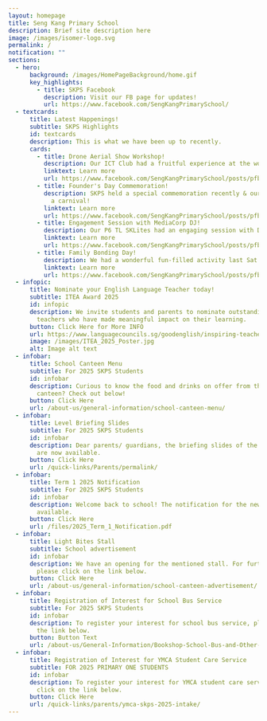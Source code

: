 ```yaml
---
layout: homepage
title: Seng Kang Primary School
description: Brief site description here
image: /images/isomer-logo.svg
permalink: /
notification: ""
sections:
  - hero:
      background: /images/HomePageBackground/home.gif
      key_highlights:
        - title: SKPS Facebook
          description: Visit our FB page for updates!
          url: https://www.facebook.com/SengKangPrimarySchool/
  - textcards:
      title: Latest Happenings!
      subtitle: SKPS Highlights
      id: textcards
      description: This is what we have been up to recently.
      cards:
        - title: Drone Aerial Show Workshop!
          description: Our ICT Club had a fruitful experience at the workshop recently!
          linktext: Learn more
          url: https://www.facebook.com/SengKangPrimarySchool/posts/pfbid02H3EAURZGDu9iobA3ZERaybsVG4s5vxbowFvwiBka7tSooHhh1G78uATgqK2wwGZnl
        - title: Founder's Day Commemoration!
          description: SKPS held a special commemoration recently & our scouts won Gold at
            a carnival!
          linktext: Learn more
          url: https://www.facebook.com/SengKangPrimarySchool/posts/pfbid0wpjieVZthFFR7fEW5oVH9juqRNt3oXUDvFDTAJq6jMfLNkvHXjMQfLrpVqRMiCXVl
        - title: Engagement Session with MediaCorp DJ!
          description: Our P6 TL SKLites had an engaging session with DJ Ravi G recently!
          linktext: Learn more
          url: https://www.facebook.com/SengKangPrimarySchool/posts/pfbid02Ud5q8tHmA2Nm5zy9jeBhekkkAPdJv17xPvEGg55nZPL7SdLm3m5mDavPetNn3kq5l
        - title: Family Bonding Day!
          description: We had a wonderful fun-filled activity last Sat!
          linktext: Learn more
          url: https://www.facebook.com/SengKangPrimarySchool/posts/pfbid0BrgKYnfkE8TAfVkRhtiVMLCJNfrVh9vyWdqDjoUXVHuAvwYi5TA5wUXY9UfNGphKl
  - infopic:
      title: Nominate your English Language Teacher today!
      subtitle: ITEA Award 2025
      id: infopic
      description: We invite students and parents to nominate outstanding English
        teachers who have made meaningful impact on their learning.
      button: Click Here for More INFO
      url: https://www.languagecouncils.sg/goodenglish/inspiring-teacher-of-english-award/nomination-information
      image: /images/ITEA_2025_Poster.jpg
      alt: Image alt text
  - infobar:
      title: School Canteen Menu
      subtitle: For 2025 SKPS Students
      id: infobar
      description: Curious to know the food and drinks on offer from the school
        canteen? Check out below!
      button: Click Here
      url: /about-us/general-information/school-canteen-menu/
  - infobar:
      title: Level Briefing Slides
      subtitle: For 2025 SKPS Students
      id: infobar
      description: Dear parents/ guardians, the briefing slides of the various levels
        are now available.
      button: Click Here
      url: /quick-links/Parents/permalink/
  - infobar:
      title: Term 1 2025 Notification
      subtitle: For 2025 SKPS Students
      id: infobar
      description: Welcome back to school! The notification for the new term is now
        available.
      button: Click Here
      url: /files/2025_Term_1_Notification.pdf
  - infobar:
      title: Light Bites Stall
      subtitle: School advertisement
      id: infobar
      description: We have an opening for the mentioned stall. For further details,
        please click on the link below.
      button: Click Here
      url: /about-us/general-information/school-canteen-advertisement/
  - infobar:
      title: Registration of Interest for School Bus Service
      subtitle: For 2025 SKPS Students
      id: infobar
      description: To register your interest for school bus service, please click on
        the link below.
      button: Button Text
      url: /about-us/General-Information/Bookshop-School-Bus-and-Other-Services/
  - infobar:
      title: Registration of Interest for YMCA Student Care Service
      subtitle: FOR 2025 PRIMARY ONE STUDENTS
      id: infobar
      description: To register your interest for YMCA student care service, please
        click on the link below.
      button: Click Here
      url: /quick-links/parents/ymca-skps-2025-intake/
---
```

